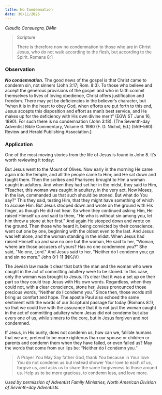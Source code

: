 ```yaml
---
title: No Condemnation
date: 30/11/2025
---
```


_Claudio Consuegra, DMin_

> <p>Scripture</p>
> There is therefore now no condemnation to those who are in Christ Jesus, who do not walk according to the flesh, but according to the Spirit. Romans 8:1

### Observation

**_No condemnation._** The good news of the gospel is that Christ came to condemn sin, not sinners (John 3:17; Rom. 8:3). To those who believe and accept the generous provisions of the gospel and who in faith commit themselves to lives of loving obedience, Christ offers justification and freedom. There may yet be deficiencies in the believer’s character, but “when it is in the heart to obey God, when efforts are put forth to this end, Jesus accepts this disposition and effort as man’s best service, and He makes up for the deficiency with His own divine merit” (EGW ST June 16, 1890). For such there is no condemnation (John 3:18). [The Seventh-day Adventist Bible Commentary, Volume 6. 1980 (F. D. Nichol, Ed.) (559–560). Review and Herald Publishing Association.]

### Application

One of the most moving stories from the life of Jesus is found in John 8. It’s worth reviewing it today:

But Jesus went to the Mount of Olives. Now early in the morning He came again into the temple, and all the people came to Him; and He sat down and taught them. Then the scribes and Pharisees brought to Him a woman caught in adultery. And when they had set her in the midst, they said to Him, "Teacher, this woman was caught in adultery, in the very act. Now Moses, in the law, commanded us that such should be stoned. But what do You say?" This they said, testing Him, that they might have something of which to accuse Him. But Jesus stooped down and wrote on the ground with His finger, as though He did not hear. So when they continued asking Him, He raised Himself up and said to them, "He who is without sin among you, let him throw a stone at her first." And again He stooped down and wrote on the ground. Then those who heard it, being convicted by their conscience, went out one by one, beginning with the oldest even to the last. And Jesus was left alone, and the woman standing in the midst. When Jesus had raised Himself up and saw no one but the woman, He said to her, "Woman, where are those accusers of yours? Has no one condemned you?" She said, "No one, Lord." And Jesus said to her, "Neither do I condemn you; go and sin no more." John 8:1-11 (NKJV)

The Jewish law made it clear that both the man and the woman who were caught in the act of committing adultery were to be stoned. In this case, only the woman was brought to Jesus. It’s clear that it was a set up on their part so they could trap Jesus with His own words. Regardless, when they could not, with a clear conscience, stone her, Jesus pronounced those precious words, “Neither do I condemn you.” Since then, those words still bring us comfort and hope. The apostle Paul also echoed the same sentiment with the words of our Scriptural passage for today (Romans 8:1), so that we could live with the assurance that it is not just the woman caught in the act of committing adultery whom Jesus did not condemn but also every one of us, while sinners to the core, but in Jesus forgiven and not condemned.

If Jesus, in His purity, does not condemn us, how can we, fallible humans that we are, pretend to be more righteous than our spouse or children or parents and condemn them when they have failed, or even failed us? May the words that come from our lips be: “Neither do I condemn you.”

> <callout>A Prayer You May Say</callout>
> father God, thank You because in Your love You do not condemn us but instead shower Your love to each of us, forgive us, and asks us to share the same forgiveness to those around us. Help us to be more gracious, to condemn less, and love more.

_Used by permission of Adventist Family Ministries, North American Division of Seventh-day Adventists._